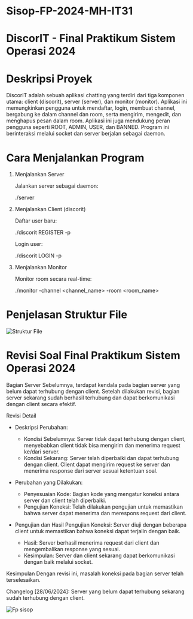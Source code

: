 # Sisop-FP-2024-MH-IT31


# DiscorIT - Final Praktikum Sistem Operasi 2024

# Deskripsi Proyek

DiscorIT adalah sebuah aplikasi chatting yang terdiri dari tiga komponen utama: client (discorit), server (server), dan monitor (monitor). Aplikasi ini memungkinkan pengguna untuk mendaftar, login, membuat channel, bergabung ke dalam channel dan room, serta mengirim, mengedit, dan menghapus pesan dalam room. Aplikasi ini juga mendukung peran pengguna seperti ROOT, ADMIN, USER, dan BANNED. Program ini berinteraksi melalui socket dan server berjalan sebagai daemon.

# Cara Menjalankan Program
1. Menjalankan Server
    
    Jalankan server sebagai daemon:

    ./server

2. Menjalankan Client (discorit)

    Daftar user baru:

    ./discorit REGISTER <username> -p <password>

    Login user:

    ./discorit LOGIN <username> -p <password>

3. Menjalankan Monitor

    Monitor room secara real-time:

    ./monitor <username> -channel <channel_name> -room <room_name>

# Penjelasan Struktur File

![Struktur File](struktur/file.jpg)


# Revisi Soal Final Praktikum Sistem Operasi 2024
Bagian Server
Sebelumnya, terdapat kendala pada bagian server yang belum dapat terhubung dengan client. Setelah dilakukan revisi, bagian server sekarang sudah berhasil terhubung dan dapat berkomunikasi dengan client secara efektif.

Revisi Detail
* Deskripsi Perubahan:

    * Kondisi Sebelumnya: Server tidak dapat terhubung dengan client, menyebabkan client tidak bisa mengirim dan menerima request ke/dari server.
    * Kondisi Sekarang: Server telah diperbaiki dan dapat terhubung dengan client. Client dapat mengirim request ke server dan menerima response dari server sesuai ketentuan soal.

* Perubahan yang Dilakukan:

    * Penyesuaian Kode: Bagian kode yang mengatur koneksi antara server dan client telah diperbaiki.
    * Pengujian Koneksi: Telah dilakukan pengujian untuk memastikan bahwa server dapat menerima dan merespons request dari client.

* Pengujian dan Hasil
Pengujian Koneksi: Server diuji dengan beberapa client untuk memastikan bahwa koneksi dapat terjalin dengan baik.
    * Hasil: Server berhasil menerima request dari client dan mengembalikan response yang sesuai.
    * Kesimpulan: Server dan client sekarang dapat berkomunikasi dengan baik melalui socket.

Kesimpulan
Dengan revisi ini, masalah koneksi pada bagian server telah terselesaikan. 

Changelog
[28/06/2024]: Server yang belum dapat terhubung sekarang sudah terhubung dengan client.

![Fp sisop](/fpsisop.jpg)





